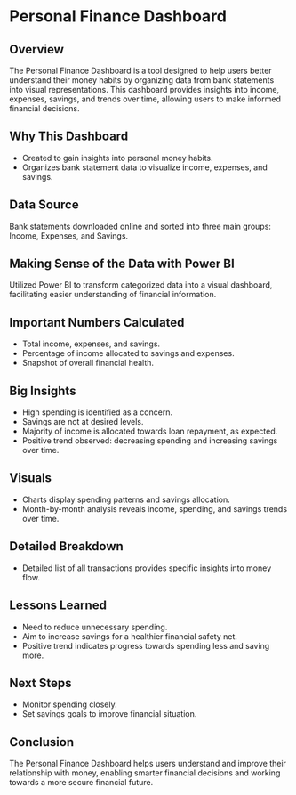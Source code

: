 
# Personal Finance Dashboard

## Overview
The Personal Finance Dashboard is a tool designed to help users better understand their money habits by organizing data from bank statements into visual representations. This dashboard provides insights into income, expenses, savings, and trends over time, allowing users to make informed financial decisions.

## Why This Dashboard
- Created to gain insights into personal money habits.
- Organizes bank statement data to visualize income, expenses, and savings.

## Data Source
Bank statements downloaded online and sorted into three main groups: Income, Expenses, and Savings.

## Making Sense of the Data with Power BI
Utilized Power BI to transform categorized data into a visual dashboard, facilitating easier understanding of financial information.

## Important Numbers Calculated
- Total income, expenses, and savings.
- Percentage of income allocated to savings and expenses.
- Snapshot of overall financial health.

## Big Insights
- High spending is identified as a concern.
- Savings are not at desired levels.
- Majority of income is allocated towards loan repayment, as expected.
- Positive trend observed: decreasing spending and increasing savings over time.

## Visuals
- Charts display spending patterns and savings allocation.
- Month-by-month analysis reveals income, spending, and savings trends over time.

## Detailed Breakdown
- Detailed list of all transactions provides specific insights into money flow.

## Lessons Learned
- Need to reduce unnecessary spending.
- Aim to increase savings for a healthier financial safety net.
- Positive trend indicates progress towards spending less and saving more.

## Next Steps
- Monitor spending closely.
- Set savings goals to improve financial situation.

## Conclusion
The Personal Finance Dashboard helps users understand and improve their relationship with money, enabling smarter financial decisions and working towards a more secure financial future.



